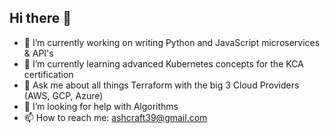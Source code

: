 ## Hi there 👋

- 🔭 I’m currently working on writing Python and JavaScript microservices & API's
- 🌱 I’m currently learning advanced Kubernetes concepts for the KCA certification
- 💬 Ask me about all things Terraform with the big 3 Cloud Providers (AWS, GCP, Azure)
- 🤔 I’m looking for help with Algorithms
- 📫 How to reach me: ashcraft39@gmail.com
   
<!--
**TheMashcraft/TheMashcraft** is a ✨ _special_ ✨ repository because its `README.md` (this file) appears on your GitHub profile.

Here are some ideas to get you started:

- 🔭 I’m currently working on ...
- 🌱 I’m currently learning ...
- 👯 I’m looking to collaborate on ...
- 🤔 I’m looking for help with ...
- 💬 Ask me about ...
- 📫 How to reach me: ...
- 😄 Pronouns: ...
- ⚡ Fun fact: ...
-->
